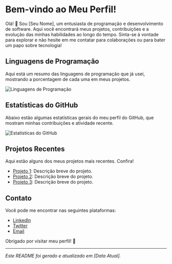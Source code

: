 # Bem-vindo ao Meu Perfil!

Olá! 👋 Sou [Seu Nome], um entusiasta de programação e desenvolvimento de software. Aqui você encontrará meus projetos, contribuições e a evolução das minhas habilidades ao longo do tempo. Sinta-se à vontade para explorar e não hesite em me contatar para colaborações ou para bater um papo sobre tecnologia!

## Linguagens de Programação

Aqui está um resumo das linguagens de programação que já usei, mostrando a porcentagem de cada uma em meus projetos.

![Linguagens de Programação](https://github-readme-stats.vercel.app/api/top-langs/?username=SeuUsuario&layout=compact&theme=dark)

## Estatísticas do GitHub

Abaixo estão algumas estatísticas gerais do meu perfil do GitHub, que mostram minhas contribuições e atividade recente.

![Estatísticas do GitHub](https://github-readme-stats.vercel.app/api?username=SeuUsuario&show_icons=true&hide_title=true&hide=prs&count_private=true&theme=dark)

## Projetos Recentes

Aqui estão alguns dos meus projetos mais recentes. Confira!

- [Projeto 1](link-para-seu-projeto-1): Descrição breve do projeto.
- [Projeto 2](link-para-seu-projeto-2): Descrição breve do projeto.
- [Projeto 3](link-para-seu-projeto-3): Descrição breve do projeto.

## Contato

Você pode me encontrar nas seguintes plataformas:

- [LinkedIn](https://www.linkedin.com/in/seu-perfil)
- [Twitter](https://twitter.com/seu-usuario)
- [Email](mailto:seu-email@example.com)

Obrigado por visitar meu perfil! 🚀

---

*Este README foi gerado e atualizado em [Data Atual].*

